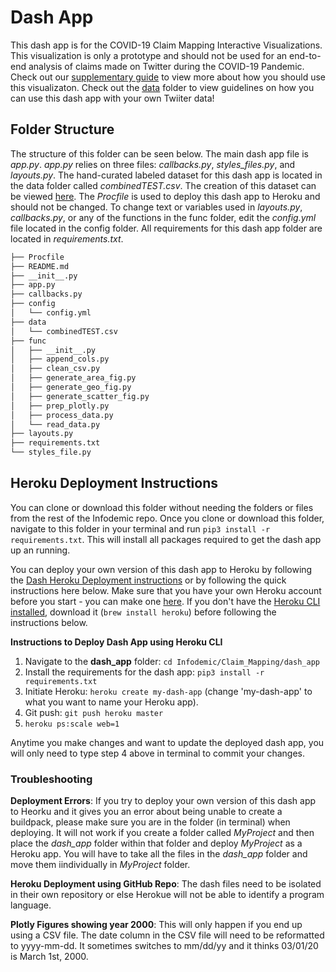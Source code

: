 # Dash App
This dash app is for the COVID-19 Claim Mapping Interactive Visualizations. This visualization is only a prototype and should not be used for an end-to-end analysis of claims made on Twitter during the COVID-19 Pandemic. Check out our [supplementary guide](https://iqtlabs.github.io/Infodemic-Mapping/) to view more about how you should use this visualizaton. Check out the [data](https://github.com/katelyn98/Infodemic/tree/master/Claim_Mapping/dash_app/data) folder to view guidelines on how you can use this dash app with your own Twiiter data!

## Folder Structure
The structure of this folder can be seen below. The main dash app file is *app.py*. *app.py* relies on three files: *callbacks.py*, *styles_files.py*, and *layouts.py*. The hand-curated labeled dataset for this dash app is located in the data folder called *combinedTEST.csv*. The creation of this dataset can be viewed [here](https://iqtlabs.github.io/Infodemic-Mapping/). The *Procfile* is used to deploy this dash app to Heroku and should not be changed. To change text or variables used in *layouts.py*, *callbacks.py*, or any of the functions in the func folder, edit the *config.yml* file located in the config folder. All requirements for this dash app folder are located in *requirements.txt*.
```bash
├── Procfile
├── README.md
├── __init__.py
├── app.py
├── callbacks.py
├── config
│   └── config.yml
├── data
│   └── combinedTEST.csv
├── func
│   ├── __init__.py
│   ├── append_cols.py
│   ├── clean_csv.py
│   ├── generate_area_fig.py
│   ├── generate_geo_fig.py
│   ├── generate_scatter_fig.py
│   ├── prep_plotly.py
│   ├── process_data.py
│   └── read_data.py
├── layouts.py
├── requirements.txt
└── styles_file.py
```

## Heroku Deployment Instructions
You can clone or download this folder without needing the folders or files from the rest of the Infodemic repo. Once you clone or download this folder, navigate to this folder in your terminal and run ```pip3 install -r requirements.txt```. This will install all packages required to get the dash app up an running. 

You can deploy your own version of this dash app to Heroku by following the [Dash Heroku Deployment instructions](https://dash.plotly.com/deployment) or by following the quick instructions here below. Make sure that you have your own Heroku account before you start - you can make one [here](https://id.heroku.com/login). If you don't have the [Heroku CLI installed](https://devcenter.heroku.com/articles/heroku-cli), download it (```brew install heroku```) before following the instructions below.

**Instructions to Deploy Dash App using Heroku CLI**
1. Navigate to the **dash_app** folder: ```cd Infodemic/Claim_Mapping/dash_app``` 
2. Install the requirements for the dash app: ```pip3 install -r requirements.txt```
3. Initiate Heroku: ```heroku create my-dash-app``` (change 'my-dash-app' to what you want to name your Heroku app). 
4. Git push: ```git push heroku master```
5. ```heroku ps:scale web=1```

Anytime you make changes and want to update the deployed dash app, you will only need to type step 4 above in terminal to commit your changes.

### Troubleshooting 
**Deployment Errors**:
If you try to deploy your own version of this dash app to Heorku and it gives you an error about being unable to create a buildpack, please make sure you are in the folder (in terminal) when deploying. It will not work if you create a folder called _MyProject_ and then place the _dash_app_ folder within that folder and deploy _MyProject_ as a Heroku app. You will have to take all the files in the _dash_app_ folder and move them iindividually in _MyProject_ folder. 

**Heroku Deployment using GitHub Repo**: 
The dash files need to be isolated in their own repository or else Herokue will not be able to identify a program language.

**Plotly Figures showing year 2000**:
This will only happen if you end up using a CSV file. The date column in the CSV file will need to be reformatted to yyyy-mm-dd. It sometimes switches to mm/dd/yy and it thinks 03/01/20 is March 1st, 2000.
